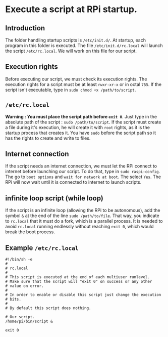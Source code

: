 # Execute a script at RPi startup.

## Introduction

The folder handling startup scripts is `/etc/init.d/`. At startup, each program in this folder is executed. The file `/etc/init.d/rc.local` will launch the script `/etc/rc.local`. We will work on this file for our script.

## Execution rights

Before executing our script, we must check its execution rights. The execution rights for a script must be at least `rwxr-xr-x` or in octal `755`. If the script isn't executable, type in `sudo chmod +x /path/to/script`.

## `/etc/rc.local`

**Warning : You must place the script path before `exit 0`**. Just type in the absolute path of the script : `sudo /path/to/script`. If the script must create a file during it's execution, he will create it with `root` rights, as it is the startup process that creates it. You have `sudo` before the script path so it has the rights to create and write to files.

## Internet connection

If the script needs an internet connection, we must let the RPi connect to internet before launching our script. To do that, type in `sudo raspi-config`. The go to `boot options` and `wait for network at boot`. The select `Yes`. The RPi will now wait until it is connected to internet to launch scripts.

## infinite loop script (while loop)

If the script is an infinite loop (allowing the RPi to be autonomous), add the symbol `&` at the end of the line `sudo /path/to/file`. That way, you indicate to `rc.local` that it must do a fork, which is a parallel process. It is needed to avoid `rc.local` running endlessly without reaching `exit 0`, which would break the boot process.

## Example `/etc/rc.local`

```
#!/bin/sh -e
#
# rc.local
#
# This script is executed at the end of each multiuser runlevel.
# Make sure that the script will "exit 0" on success or any other
# value on error.
#
# In order to enable or disable this script just change the execution
# bits.
#
# By default this script does nothing.
 
# Our script.
/home/pi/bin/script &
 
exit 0
```
